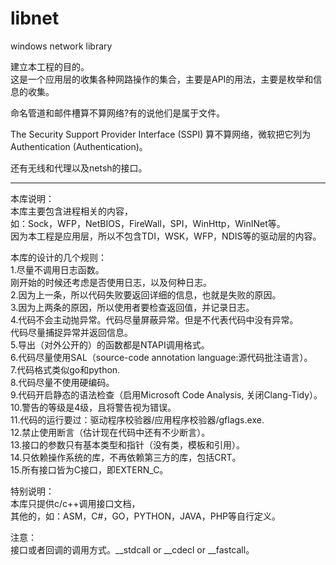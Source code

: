 # libnet
windows network library

建立本工程的目的。  
这是一个应用层的收集各种网路操作的集合，主要是API的用法，主要是枚举和信息的收集。  

命名管道和邮件槽算不算网络?有的说他们是属于文件。  

The Security Support Provider Interface (SSPI) 算不算网络，微软把它列为Authentication (Authentication)。  

还有无线和代理以及netsh的接口。  


--------------------------------------------------------------------------------------------------


本库说明：  
本库主要包含进程相关的内容，  
如：Sock，WFP，NetBIOS，FireWall，SPI，WinHttp，WinINet等。  
因为本工程是应用层，所以不包含TDI，WSK，WFP，NDIS等的驱动层的内容。  

本库的设计的几个规则：  
1.尽量不调用日志函数。  
  刚开始的时候还考虑是否使用日志，以及何种日志。  
2.因为上一条，所以代码失败要返回详细的信息，也就是失败的原因。  
3.因为上两条的原因，所以使用者要检查返回值，并记录日志。  
4.代码不会主动抛异常。代码尽量屏蔽异常。但是不代表代码中没有异常。  
  代码尽量捕捉异常并返回信息。  
5.导出（对外公开的）的函数都是NTAPI调用格式。  
6.代码尽量使用SAL（source-code annotation language:源代码批注语言）。  
7.代码格式类似go和python.  
8.代码尽量不使用硬编码。  
9.代码开启静态的语法检查（启用Microsoft Code Analysis, 关闭Clang-Tidy）。  
10.警告的等级是4级，且将警告视为错误。  
11.代码的运行要过：驱动程序校验器/应用程序校验器/gflags.exe.  
12.禁止使用断言（估计现在代码中还有不少断言）。  
13.接口的参数只有基本类型和指针（没有类，模板和引用）。  
14.只依赖操作系统的库，不再依赖第三方的库，包括CRT。  
15.所有接口皆为C接口，即EXTERN_C。  


特别说明：  
本库只提供c/c++调用接口文档，  
其他的，如：ASM，C#，GO，PYTHON，JAVA，PHP等自行定义。  

注意：  
接口或者回调的调用方式。__stdcall or __cdecl or __fastcall。  

